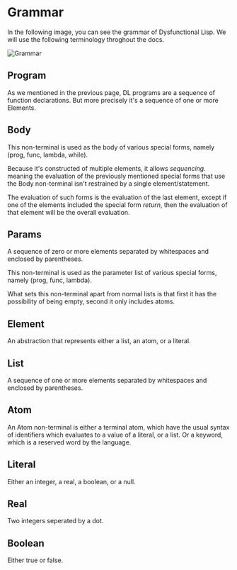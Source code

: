 # Grammar

In the following image, you can see the grammar of Dysfunctional Lisp. We will use the following terminology throghout the docs.

![Grammar](https://i.ibb.co/N2h7LM4/photo-2023-08-03-18-48-24.jpg)

## Program

As we mentioned in the previous page, DL programs are a sequence of function declarations. But more precisely it's a sequence of one or more Elements.

## Body

This non-terminal is used as the body of various special forms, namely (prog, func, lambda, while). 

Because it's constructed of multiple elements, it allows *sequencing*. meaning the evaluation of the previously mentioned special forms that use the Body non-terminal isn't restrained by a single element/statement. 

The evaluation of such forms is the evaluation of the last element, except if one of the elements included the special form *return*, then the evaluation of that element will be the overall evaluation.

## Params

A sequence of zero or more elements separated by whitespaces and enclosed by parentheses.

This non-terminal is used as the parameter list of various special forms, namely (prog, func, lambda).

What sets this non-terminal apart from normal lists is that first it has the possibility of being empty, second it only includes atoms.


## Element

An abstraction that represents either a list, an atom, or a literal.

## List

A sequence of one or more elements separated by whitespaces and enclosed by parentheses.

## Atom

An Atom non-terminal is either a terminal atom, which have the usual syntax of identifiers which evaluates to a value of a literal, or a list. Or a keyword, which is a reserved word by the language.

## Literal

Either an integer, a real, a boolean, or a null.

## Real

Two integers seperated by a dot.

## Boolean

Either true or false.